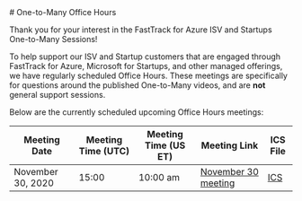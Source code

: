 <link rel="shortcut icon" href="https://raw.githubusercontent.com/Azure/fta-isv/main/docs/favicon.ico" />
# One-to-Many Office Hours

Thank you for your interest in the FastTrack for Azure ISV and Startups One-to-Many Sessions!

To help support our ISV and Startup customers that are engaged through FastTrack for Azure,
Microsoft for Startups, and other managed offerings, we have regularly scheduled Office Hours.
These meetings are specifically for questions around the published One-to-Many videos, and are
**not** general support sessions.

Below are the currently scheduled upcoming Office Hours meetings:

| Meeting Date | Meeting Time (UTC) | Meeting Time (US ET) | Meeting Link | ICS File | 
| --- | --- | --- | --- | --- |
| November 30, 2020 | 15:00 | 10:00 am | [November 30 meeting](https://aka.ms/fta/isv/onetomany/20201130-office-hours) | [ICS](20201130-officehours.ics) | 

